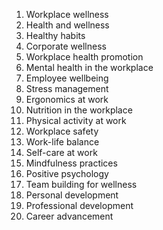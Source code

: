 1. Workplace wellness
2. Health and wellness
3. Healthy habits
4. Corporate wellness
5. Workplace health promotion
6. Mental health in the workplace
7. Employee wellbeing
8. Stress management
9. Ergonomics at work
10. Nutrition in the workplace
11. Physical activity at work
12. Workplace safety
13. Work-life balance
14. Self-care at work
15. Mindfulness practices
16. Positive psychology
17. Team building for wellness
18. Personal development
19. Professional development
20. Career advancement
